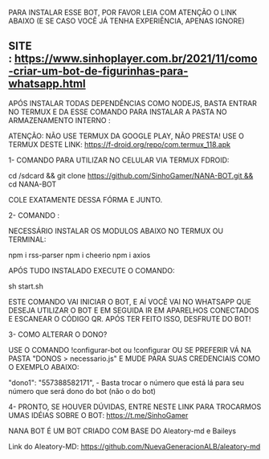 
PARA INSTALAR ESSE BOT, POR FAVOR LEIA COM ATENÇÃO O LINK ABAIXO (E SE CASO VOCÊ JÁ TENHA EXPERIÊNCIA, APENAS IGNORE)

SITE : https://www.sinhoplayer.com.br/2021/11/como-criar-um-bot-de-figurinhas-para-whatsapp.html
-------------------------------

APÓS INSTALAR TODAS DEPENDÊNCIAS COMO NODEJS, BASTA ENTRAR NO TERMUX E DA ESSE COMANDO PARA INSTALAR A PASTA NO ARMAZENAMENTO INTERNO :

ATENÇÃO: NÃO USE TERMUX DA GOOGLE PLAY, NÃO PRESTA! USE O TERMUX DESTE LINK: https://f-droid.org/repo/com.termux_118.apk


1- COMANDO PARA UTILIZAR NO CELULAR VIA TERMUX FDROID:

cd /sdcard && git clone https://github.com/SinhoGamer/NANA-BOT.git && cd NANA-BOT

COLE EXATAMENTE DESSA FÓRMA E JUNTO.

2- COMANDO :

NECESSÁRIO INSTALAR OS MODULOS ABAIXO NO TERMUX OU TERMINAL:

npm i rss-parser
npm i cheerio
npm i axios

APÓS TUDO INSTALADO EXECUTE O COMANDO:

sh start.sh

ESTE COMANDO VAI INICIAR O BOT, E AÍ VOCÊ VAI NO WHATSAPP QUE DESEJA UTILIZAR O BOT E EM SEGUIDA IR EM APARELHOS CONECTADOS E ESCANEAR O CÓDIGO QR.
APÓS TER FEITO ISSO, DESFRUTE DO BOT!


3- COMO ALTERAR O DONO?

USE O COMANDO !configurar-bot ou !configurar OU SE PREFERIR VÁ NA PASTA "DONOS > necessario.js" E MUDE PARA SUAS CREDENCIAIS COMO O EXEMPLO ABAIXO:

"dono1": "557388582171", - Basta trocar o número que está lá para seu número que será dono do bot (não o do bot)



4- PRONTO, SE HOUVER DÚVIDAS, ENTRE NESTE LINK PARA TROCARMOS UMAS IDÉIAS SOBRE O BOT: https://t.me/SinhoGamer


NANA BOT É UM BOT CRIADO COM BASE DO Aleatory-md e Baileys

Link do Aleatory-MD: https://github.com/NuevaGeneracionALB/aleatory-md
